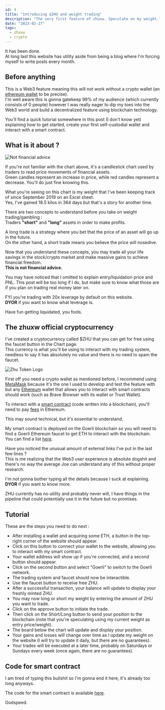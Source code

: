 ```yaml
---
id: 4
title: "Introducing $ZHU and weight trading"
description: "The very first feature of zhuxw. Speculate on my weight."image: images/blog/thumbnails/stonks.png
date: "2023-02-27"
tags:
  - zhuxw
  - crypto
---
```


It has been done. \
At long last this website has utility aside from being a blog where I'm forcing myself to write posts every month.

## Before anything

This is a Web3 feature meaning this will not work without a crypto wallet (an [ethereum wallet](https://ethereum.org/en/wallets/) to be precise). \
I'm well aware this is gonna gatekeep 99% of my audience (which currently consists of 0 people) however I was really eager to dip my toes into the Web3 world and build a decentralized feature using blockchain technology.

You'll find a quick tutorial somewhere in this post (I don't know yet) explaining how to get started, create your first self-custodial wallet and interact with a smart contract.

## What is it about ?

![Not financial advice](/images/blog/4-screenshot.png)

If you're not familiar with the chart above, it's a candlestick chart used by traders to read price movements of financial assets. \
Green candles represent an increase in price, while red candles represent a decrease. You'll do just fine knowing this.

What you're seeing on this chart is my weight that I've been keeping track of since September 2019 on an Excel sheet. \
Yes, I've gained 18.5 kilos in 364 days but that's a story for another time.

There are two concepts to understand before you take on weight trading/gambling : \
Traders **"short"** and **"long"** assets in order to make profits.

A long trade is a strategy where you bet that the price of an asset will go up in the future. \
On the other hand, a short trade means you believe the price will nosedive.

Now that you understand these concepts, you may trade all your life savings in the stock/crypto market and make massive gains to achieve financial freedom. \
**This is not financial advice.**

You may have noticed that I omitted to explain entry/liquidation price and PNL. This post will be too long if I do, but make sure to know what those are if you plan on trading real money later on.

FYI you're trading with 20x leverage by default on this website. \
**DYOR** if you want to know what leverage is.

Have fun getting liquidated, you fools.

## The zhuxw official cryptocurrency

I've created a cryptocurrency called $ZHU that you can get for free using the faucet button in the Chart page. \
This currency is what you'll be using to interact with my trading system, needless to say it has absolutely no value and there is no need to spam the faucet.

![Zhu Token Logo](/images/blog/4-zhutoken.png)

First off you need a crypto wallet as mentioned before, I recommend using [MetaMask](https://metamask.io/) because it's the one I used to develop and test the feature with but any [Ethereum](https://ethereum.org/en/what-is-ethereum/) wallet that allows you to interact with smart contracts should work (such as Brave Browser with its wallet or Trust Wallet).

To interact with a [smart contract](https://ethereum.org/en/smart-contracts/) (code written into a blockchain), you'll need to pay [fees](https://ethereum.org/en/developers/docs/gas/) in Ethereum.

This may sound technical, but it's essential to understand.

My smart contract is deployed on the Goerli blockchain so you will need to find a Goerli Ethereum faucet to get ETH to interact with the blockchain. \
You can find a list [here](https://faucetlink.to/goerli).

Have you noticed the unusual amount of external links I've put in the last few lines ? \
This is me realizing that the Web3 user experience is absolute dogshit and there's no way the average Joe can understand any of this without proper research.

I'm not gonna bother typing all the details because I suck at explaining. \
**DYOR** if you want to know more.

ZHU currently has no utility and probably never will, I have things in the pipeline that could potentially use it in the future but no promises.

## Tutorial

These are the steps you need to do next :

- After installing a wallet and acquiring some ETH, a button in the top-right corner of the website should appear.
- Click on this button to connect your wallet to the website, allowing you to interact with my smart contract.
- Your wallet address will show up if you're connected, and a second button should appear.
- Click on the second button and select "Goerli" to switch to the Goerli network.
- The trading system and faucet should now be interactible.
- Use the faucet button to receive free ZHU.
- After a successful transaction, your balance will update to display your freshly minted ZHU.
- You may now long or short my weight by entering the amount of ZHU you want to trade.
- Click on the approve button to initiate the trade.
- Then click on the Short/Long button to send your position to the blockchain (note that you're speculating using my current weight as entry price/weight).
- The board below the chart will update and display your position.
- Your gains and losses will change over time as I update my weight on the website (I will try to update it daily, but there are no guarantees).
- Your trades will be executed at a later time, probably on Saturdays or Sundays every week (once again, there are no guarantees).

## Code for smart contract

I am tired of typing this bullshit so I'm gonna end it here, it's already too long anyways.

The code for the smart contract is available [here](https://github.com/Xian-Wei/zhuxw-core/).

Godspeed.
